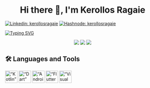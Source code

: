 <h1 align="center">Hi there 👋, I'm Kerollos Ragaie</h1>

[![Linkedin: kerollosragaie](https://img.shields.io/badge/LinkedIn-0077B5?style=for-the-badge&logo=linkedin&logoColor=white)](https://www.linkedin.com/in/kerollos-ragaie/)
[![Hashnode: kerollosragaie](https://img.shields.io/badge/Hashnode-2962FF?style=for-the-badge&logo=hashnode&logoColor=white)](https://kerollosragaie.hashnode.dev/)


[![Typing SVG](https://readme-typing-svg.herokuapp.com?color=%23FF79C6&size=40&center=true&width=1000&height=100&lines=Android+and+Flutter+developer)](https://git.io/typing-svg)

<div align="center">
  
![](https://github-profile-summary-cards.vercel.app/api/cards/profile-details?username=kerolosragaie&theme=dracula)
![](https://github-profile-summary-cards.vercel.app/api/cards/repos-per-language?username=kerolosragaie&theme=dracula) ![](https://github-profile-summary-cards.vercel.app/api/cards/most-commit-language?username=kerolosragaie&theme=dracula)
  
</div>

## 🛠️ Languages and Tools
<p align="left">
<img alt=“Kotlin” width="40px" src="https://www.vectorlogo.zone/logos/kotlinlang/kotlinlang-icon.svg">
<img alt=“Dart” width="40px" src="https://www.vectorlogo.zone/logos/dartlang/dartlang-icon.svg">
<img alt=“Android” width="40px" src="https://www.vectorlogo.zone/logos/android/android-icon.svg">
<img alt=“Flutter” width="40px" src="https://www.vectorlogo.zone/logos/flutterio/flutterio-icon.svg">
<img alt=“Visual Studio Code” width="40px" src="https://www.vectorlogo.zone/logos/visualstudio_code/visualstudio_code-icon.svg">
</p>

